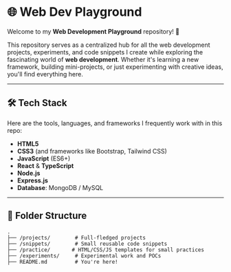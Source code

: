 # 🌐 Web Dev Playground  

Welcome to my **Web Development Playground** repository! 🚀  

This repository serves as a centralized hub for all the web development projects, experiments, and code snippets I create while exploring the fascinating world of **web development**. Whether it's learning a new framework, building mini-projects, or just experimenting with creative ideas, you'll find everything here.  

---

## 🛠️ Tech Stack  
Here are the tools, languages, and frameworks I frequently work with in this repo:  
- **HTML5**  
- **CSS3** (and frameworks like Bootstrap, Tailwind CSS)  
- **JavaScript** (ES6+)  
- **React** & **TypeScript**  
- **Node.js**  
- **Express.js**  
- **Database**: MongoDB / MySQL  

---

## 📁 Folder Structure  

```plaintext
.
├── /projects/        # Full-fledged projects
├── /snippets/        # Small reusable code snippets
├── /practice/       # HTML/CSS/JS templates for small practices
├── /experiments/     # Experimental work and POCs
├── README.md         # You're here!